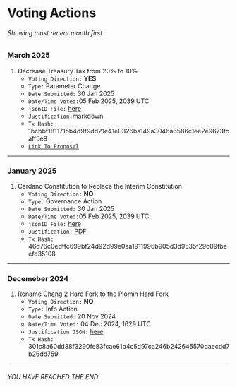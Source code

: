 # Voting Actions
###### Showing most recent month first

### March 2025
1. Decrease Treasury Tax from 20% to 10% 
    - `Voting Direction:` **YES**
    - `Type:` Parameter Change
    - `Date Submitted:` 30 Jan 2025
    - `Date/Time Voted:`05 Feb 2025, 2039 UTC
    - `jsonID File:` [here](https://github.com/st8tikratio/cardano_DRep/blob/main/votes/mar2025/decrease-treasury-tax-20-10.jsonld)
    - `Justification:`[markdown](https://github.com/st8tikratio/cardano_DRep/blob/main/votes/mar2025/tax-reduction-justification.md) 
    - `Tx Hash:` 1bcbbf1811715b4d9f9dd21e41e0326ba149a3046a6586c1ee2e9673fcaff5e9
    - [`Link To Proposal`](https://gov.tools/governance_actions/941502b0aa104c850d197923259444d2b57cab7af18b63143775465aaacc84f5#0)

---

### January 2025
1. Cardano Constitution to Replace the Interim Constitution
    - `Voting Direction:` **NO**
    - `Type:` Governance Action
    - `Date Submitted:` 30 Jan 2025
    - `Date/Time Voted:`05 Feb 2025, 2039 UTC
    - `jsonID File:` [here](https://github.com/st8tikratio/cardano_DRep/blob/main/votes/january2025/Vote_Context.jsonld)
    - `Justification:` [PDF](https://github.com/st8tikratio/cardano_DRep/blob/main/votes/january2025/replace-interim-constitution-governance-action-justification.pdf)
    - `Tx Hash:` 46d76c0edffc699bf24d92d99e0aa1911996b905d3d9535f29c09fbeefd35108

---

### Decemeber 2024
1. Rename Chang 2 Hard Fork to the Plomin Hard Fork
    - `Voting Direction:` **NO** 
    - `Type:` Info Action
    - `Date Submitted:` 20 Nov 2024
    - `Date/Time Voted:` 04 Dec 2024, 1629 UTC
    - `Justification JSON:` [here](https://github.com/st8tikratio/cardano_DRep/blob/main/votes/december2024/Vote_Context.jsonld)
    - `Tx Hash:` 301c8a60dd38f3290fe83fcae61b4c5d97ca246b242645570daecdd7b26dd759

---

###### YOU HAVE REACHED THE END
